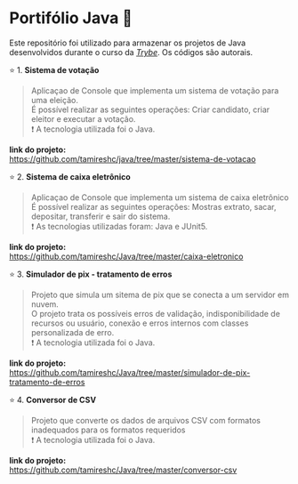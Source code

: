 # Portifólio Java  :open_file_folder:

Este repositório foi utilizado para armazenar os projetos de Java desenvolvidos durante o curso da _[Trybe](https://www.betrybe.com/)_.
Os códigos são autorais.<br>

:star: 1. **Sistema de votação** <br>
>Aplicaçao de Console que implementa um sistema de votação para uma eleição.  <br>
>É possível realizar as seguintes operações: Criar candidato, criar eleitor e executar a votação.<br>
❗ A tecnologia utilizada foi o Java.

  **link do projeto:**<br>
https://github.com/tamireshc/java/tree/master/sistema-de-votacao <br>

:star: 2. **Sistema de caixa eletrônico** <br>
>Aplicaçao de Console que implementa um sistema de caixa eletrônico  <br>
>É possível realizar as seguintes operações: Mostras extrato, sacar, depositar, transferir e sair do sistema.<br>
❗ As tecnologias utilizadas foram: Java e JUnit5.

  **link do projeto:**<br>
https://github.com/tamireshc/Java/tree/master/caixa-eletronico <br>

:star: 3. **Simulador de pix - tratamento de erros** <br>
>Projeto que simula um sitema de pix que se conecta a um servidor em nuvem.<br>
>O projeto trata os possíveis erros de validação, indisponibilidade de recursos ou usuário, conexão e erros internos com classes personalizada de erro.<br>
❗ A tecnologia utilizada foi o Java.

  **link do projeto:**<br>
https://github.com/tamireshc/Java/tree/master/simulador-de-pix-tratamento-de-erros <br>

:star: 4. **Conversor de CSV** <br>
>Projeto que converte os dados de arquivos CSV com formatos inadequados para os formatos requeridos<br>
❗ A tecnologia utilizada foi o Java.

  **link do projeto:**<br>
https://github.com/tamireshc/Java/tree/master/conversor-csv <br>
